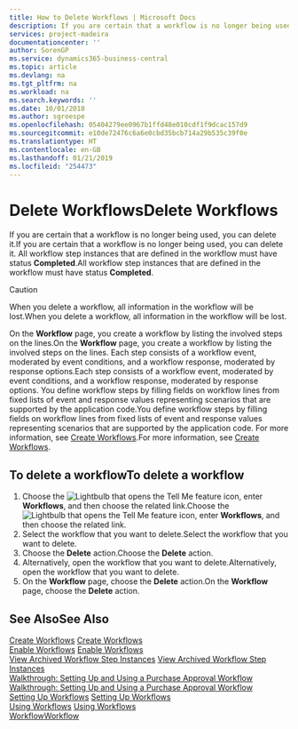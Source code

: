 ```yaml
---
title: How to Delete Workflows | Microsoft Docs
description: If you are certain that a workflow is no longer being used, you can delete it. All workflow step instances that are defined in the workflow must have status **Completed**.
services: project-madeira
documentationcenter: ''
author: SorenGP
ms.service: dynamics365-business-central
ms.topic: article
ms.devlang: na
ms.tgt_pltfrm: na
ms.workload: na
ms.search.keywords: ''
ms.date: 10/01/2018
ms.author: sgroespe
ms.openlocfilehash: 05404279ee0967b1ffd48e010cdf1f9dcac157d9
ms.sourcegitcommit: e10de72476c6a6e0cbd35bcb714a29b535c39f0e
ms.translationtype: HT
ms.contentlocale: en-GB
ms.lasthandoff: 01/21/2019
ms.locfileid: "254473"
---
```

# <a name="delete-workflows"></a><span data-ttu-id="d3560-104">Delete Workflows</span><span class="sxs-lookup"><span data-stu-id="d3560-104">Delete Workflows</span></span>
<span data-ttu-id="d3560-105">If you are certain that a workflow is no longer being used, you can delete it.</span><span class="sxs-lookup"><span data-stu-id="d3560-105">If you are certain that a workflow is no longer being used, you can delete it.</span></span> <span data-ttu-id="d3560-106">All workflow step instances that are defined in the workflow must have status **Completed**.</span><span class="sxs-lookup"><span data-stu-id="d3560-106">All workflow step instances that are defined in the workflow must have status **Completed**.</span></span>  

> [!CAUTION]  
>  <span data-ttu-id="d3560-107">When you delete a workflow, all information in the workflow will be lost.</span><span class="sxs-lookup"><span data-stu-id="d3560-107">When you delete a workflow, all information in the workflow will be lost.</span></span>  

 <span data-ttu-id="d3560-108">On the **Workflow** page, you create a workflow by listing the involved steps on the lines.</span><span class="sxs-lookup"><span data-stu-id="d3560-108">On the **Workflow** page, you create a workflow by listing the involved steps on the lines.</span></span> <span data-ttu-id="d3560-109">Each step consists of a workflow event, moderated by event conditions, and a workflow response, moderated by response options.</span><span class="sxs-lookup"><span data-stu-id="d3560-109">Each step consists of a workflow event, moderated by event conditions, and a workflow response, moderated by response options.</span></span> <span data-ttu-id="d3560-110">You define workflow steps by filling fields on workflow lines from fixed lists of event and response values representing scenarios that are supported by the application code.</span><span class="sxs-lookup"><span data-stu-id="d3560-110">You define workflow steps by filling fields on workflow lines from fixed lists of event and response values representing scenarios that are supported by the application code.</span></span> <span data-ttu-id="d3560-111">For more information, see [Create Workflows](across-how-to-create-workflows.md).</span><span class="sxs-lookup"><span data-stu-id="d3560-111">For more information, see [Create Workflows](across-how-to-create-workflows.md).</span></span>  

## <a name="to-delete-a-workflow"></a><span data-ttu-id="d3560-112">To delete a workflow</span><span class="sxs-lookup"><span data-stu-id="d3560-112">To delete a workflow</span></span>  
1.  <span data-ttu-id="d3560-113">Choose the ![Lightbulb that opens the Tell Me feature](media/ui-search/search_small.png "Tell me what you want to do") icon, enter **Workflows**, and then choose the related link.</span><span class="sxs-lookup"><span data-stu-id="d3560-113">Choose the ![Lightbulb that opens the Tell Me feature](media/ui-search/search_small.png "Tell me what you want to do") icon, enter **Workflows**, and then choose the related link.</span></span>  
2.  <span data-ttu-id="d3560-114">Select the workflow that you want to delete.</span><span class="sxs-lookup"><span data-stu-id="d3560-114">Select the workflow that you want to delete.</span></span>  
3.  <span data-ttu-id="d3560-115">Choose the **Delete** action.</span><span class="sxs-lookup"><span data-stu-id="d3560-115">Choose the **Delete** action.</span></span>  
4.  <span data-ttu-id="d3560-116">Alternatively, open the workflow that you want to delete.</span><span class="sxs-lookup"><span data-stu-id="d3560-116">Alternatively, open the workflow that you want to delete.</span></span>  
5.  <span data-ttu-id="d3560-117">On the **Workflow** page, choose the **Delete** action.</span><span class="sxs-lookup"><span data-stu-id="d3560-117">On the **Workflow** page, choose the **Delete** action.</span></span>  

## <a name="see-also"></a><span data-ttu-id="d3560-118">See Also</span><span class="sxs-lookup"><span data-stu-id="d3560-118">See Also</span></span>  
 <span data-ttu-id="d3560-119">[Create Workflows](across-how-to-create-workflows.md) </span><span class="sxs-lookup"><span data-stu-id="d3560-119">[Create Workflows](across-how-to-create-workflows.md) </span></span>  
 <span data-ttu-id="d3560-120">[Enable Workflows](across-how-to-enable-workflows.md) </span><span class="sxs-lookup"><span data-stu-id="d3560-120">[Enable Workflows](across-how-to-enable-workflows.md) </span></span>  
 <span data-ttu-id="d3560-121">[View Archived Workflow Step Instances](across-how-to-view-archived-workflow-step-instances.md) </span><span class="sxs-lookup"><span data-stu-id="d3560-121">[View Archived Workflow Step Instances](across-how-to-view-archived-workflow-step-instances.md) </span></span>  
 <span data-ttu-id="d3560-122">[Walkthrough: Setting Up and Using a Purchase Approval Workflow](walkthrough-setting-up-and-using-a-purchase-approval-workflow.md) </span><span class="sxs-lookup"><span data-stu-id="d3560-122">[Walkthrough: Setting Up and Using a Purchase Approval Workflow](walkthrough-setting-up-and-using-a-purchase-approval-workflow.md) </span></span>  
 <span data-ttu-id="d3560-123">[Setting Up Workflows](across-set-up-workflows.md) </span><span class="sxs-lookup"><span data-stu-id="d3560-123">[Setting Up Workflows](across-set-up-workflows.md) </span></span>  
 <span data-ttu-id="d3560-124">[Using Workflows](across-use-workflows.md) </span><span class="sxs-lookup"><span data-stu-id="d3560-124">[Using Workflows](across-use-workflows.md) </span></span>  
 [<span data-ttu-id="d3560-125">Workflow</span><span class="sxs-lookup"><span data-stu-id="d3560-125">Workflow</span></span>](across-workflow.md)   

